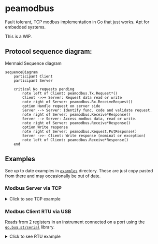 # peamodbus
Fault tolerant, TCP modbus implementation in Go that just works. Apt for embedded systems.

This is a WIP.

## Protocol sequence diagram:

Mermaid Sequence diagram
```mermaid
sequenceDiagram
    participant Client
    participant Server
    
    critical No requests pending
        note left of Client: peamodbus.Tx.Request*()
        Client ->>+ Server: Request data read or write
        note right of Server: peamodbus.Rx.ReceiveRequest()
        option Handle request on server side
        Server --> Server: Identify func. code and validate request.
        note right of Server: peamodbus.Receive*Response()
        Server --> Server: Access modbus data, read or write.
        note right of Server: peamodbus.Receive*Response()
        option Write response
        note right of Server: peamodbus.Request.PutResponse()
        Server ->>- Client: Write response (nominal or exception)
        note left of Client: peamodbus.Receive*Response()
    end
```


## Examples
See up to date examples in [`examples`](./examples/) directory. These are just copy pasted from there and may occasionally be out of date.

### Modbus Server via TCP

<details><summary>Click to see TCP example</summary>

```go
package main

import (
	"context"
	"fmt"
	"log"
	"time"

	"github.com/soypat/peamodbus"
	"github.com/soypat/peamodbus/modbustcp"
)

// This program creates a modbus server that adds 1 to
// all holding registers on every client request.

func main() {
	dataBank := peamodbus.ConcurrencySafeDataModel(&peamodbus.BlockedModel{})
	sv, err := modbustcp.NewServer(modbustcp.ServerConfig{
		Address:        "localhost:8080",
		ConnectTimeout: 5 * time.Second,
		DataModel:      dataBank,
	})
	if err != nil {
		log.Fatal(err)
	}
	ctx := context.Background()
	for {
		if !sv.IsConnected() {
			fmt.Println("attempting connection")
			err = sv.Accept(ctx)
			if err != nil {
				log.Println("error connecting", err)
			}
			time.Sleep(time.Second)
			continue
		}
		err = sv.HandleNext()
		if err != nil {
			log.Println("error in HandleNext", err)
			time.Sleep(time.Second)
		} else {
			for addr := 0; addr < 125; addr++ {
				value, exc := dataBank.GetHoldingRegister(addr)
				if exc != 0 {
					panic(exc.Error())
				}
				dataBank.SetHoldingRegister(addr, value+1)
			}
		}
		if err := sv.Err(); err != nil {
			log.Println("server error:", err)
		}
	}
}
```

</details>

### Modbus Client RTU via USB
Reads from 2 registers in an instrument connected on a port using the [`go.bug.st/serial`](https://github.com/bugst/go-serial) library.

<details><summary>Click to see RTU example</summary>

```go
package main

import (
	"io"
	"os"
	"time"

	"github.com/soypat/peamodbus/modbusrtu"
	"go.bug.st/serial"
	"golang.org/x/exp/slog"
)

func main() {
	const (
		deviceAddress         = 86
		sensorRegisterAddress = 0
	)

	port, err := serial.Open("/dev/ttyUSB0", &serial.Mode{
		BaudRate: 9600,
		DataBits: 8,
		Parity:   serial.NoParity,
		StopBits: serial.OneStopBit,
	})
	if err != nil {
		panic(err)
	}
	defer port.Close()

	logfp, _ := os.Create("log.txt")
	defer logfp.Close()

	logger := slog.New(slog.NewTextHandler(io.MultiWriter(os.Stdout, logfp), &slog.HandlerOptions{
		Level: slog.LevelDebug,
	}))

	c := modbusrtu.NewClient(modbusrtu.ClientConfig{
		Logger: logger,
	})

	c.SetTransport(port)
	for {
		var tempHumidity [2]uint16
		err = c.ReadHoldingRegisters(deviceAddress, sensorRegisterAddress, tempHumidity[:])
		if err != nil {
			panic(err)
		}
		logger.Info("read", "humidity", float32(tempHumidity[0])/10, "temperature", float32(tempHumidity[1])/10)
		time.Sleep(time.Second)
	}
}
```

</details>